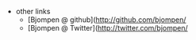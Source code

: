 - other links
  - [Bjompen @ github](http://github.com/bjompen/
  - [Bjompen @ Twitter](http://twitter.com/bjompen/
  
